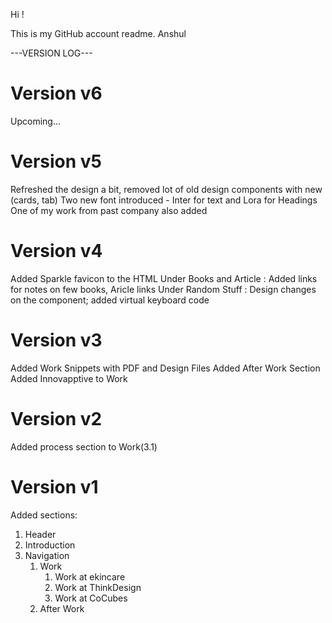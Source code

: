 Hi !

This is my GitHub account readme.
Anshul

---VERSION LOG---

# Version v6
Upcoming...

# Version v5
Refreshed the design a bit, removed lot of old design components with new (cards, tab)
Two new font introduced - Inter for text and Lora for Headings
One of my work from past company also added 

# Version v4
Added Sparkle favicon to the HTML 
Under Books and Article : Added links for notes on few books, Aricle links 
Under Random Stuff : Design changes on the component; added virtual keyboard code 

# Version v3
Added Work Snippets with PDF and Design Files
Added After Work Section
Added Innovapptive to Work

# Version v2
Added process section to Work(3.1)

# Version v1
Added sections:
1. Header
2. Introduction 
3. Navigation 
    1. Work
        1. Work at ekincare
        2. Work at ThinkDesign
        3. Work at CoCubes
    2. After Work


